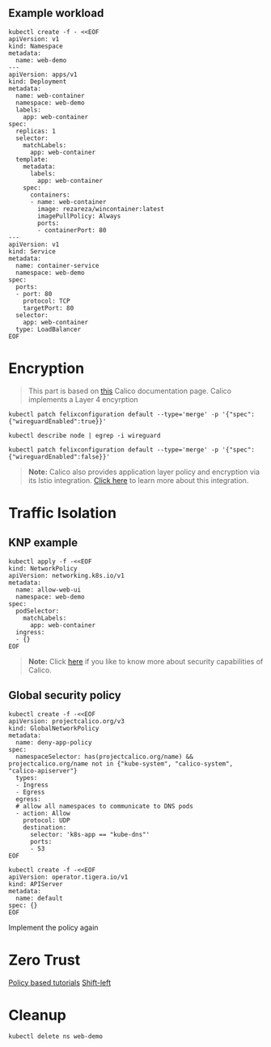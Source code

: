 ## Example workload

```
kubectl create -f - <<EOF
apiVersion: v1
kind: Namespace
metadata:
  name: web-demo
---
apiVersion: apps/v1
kind: Deployment
metadata:
  name: web-container
  namespace: web-demo
  labels:
    app: web-container
spec:
  replicas: 1
  selector:
    matchLabels:
      app: web-container
  template:
    metadata:
      labels:
        app: web-container
    spec:
      containers:
      - name: web-container
        image: rezareza/wincontainer:latest
        imagePullPolicy: Always
        ports:
        - containerPort: 80
---
apiVersion: v1
kind: Service
metadata:
  name: container-service
  namespace: web-demo
spec:
  ports:
  - port: 80
    protocol: TCP
    targetPort: 80
  selector:
    app: web-container
  type: LoadBalancer
EOF
```

# Encryption

> This part is based on [this](https://docs.tigera.io/calico/3.24/network-policy/encrypt-cluster-pod-traffic#enable-wireguard-for-a-cluster) Calico documentation page.
Calico implements a Layer 4 encyrption
```
kubectl patch felixconfiguration default --type='merge' -p '{"spec":{"wireguardEnabled":true}}'
```

```
kubectl describe node | egrep -i wireguard
```

```
kubectl patch felixconfiguration default --type='merge' -p '{"spec":{"wireguardEnabled":false}}'
```

>  **Note:** Calico also provides application layer policy and encryption via its Istio integration. [Click here](https://docs.tigera.io/calico/3.24/network-policy/istio/) to learn more about this integration.


# Traffic Isolation



## KNP example

```
kubectl apply -f -<<EOF
kind: NetworkPolicy
apiVersion: networking.k8s.io/v1
metadata:
  name: allow-web-ui
  namespace: web-demo
spec:
  podSelector:
    matchLabels:
      app: web-container
  ingress:
  - {}
EOF
```

> **Note:** Click [here](https://docs.tigera.io/calico/3.25/reference/resources/networkpolicy) if you like to know more about security capabilities of Calico.

## Global security policy

```
kubectl create -f -<<EOF
apiVersion: projectcalico.org/v3
kind: GlobalNetworkPolicy
metadata:
  name: deny-app-policy
spec:
  namespaceSelector: has(projectcalico.org/name) && projectcalico.org/name not in {"kube-system", "calico-system", "calico-apiserver"}
  types:
  - Ingress
  - Egress
  egress:
  # allow all namespaces to communicate to DNS pods
  - action: Allow
    protocol: UDP
    destination:
      selector: 'k8s-app == "kube-dns"'
      ports:
      - 53
EOF
```

```
kubectl create -f -<<EOF
apiVersion: operator.tigera.io/v1
kind: APIServer 
metadata: 
  name: default 
spec: {}
EOF
```

Implement the policy again

# Zero Trust

[Policy based tutorials](https://docs.tigera.io/calico/3.24/network-policy/)
[Shift-left](https://www.tigera.io/blog/how-to-integrate-kubernetes-rbac-and-calico-to-achieve-shift-left-security/)

# Cleanup

```
kubectl delete ns web-demo
```
